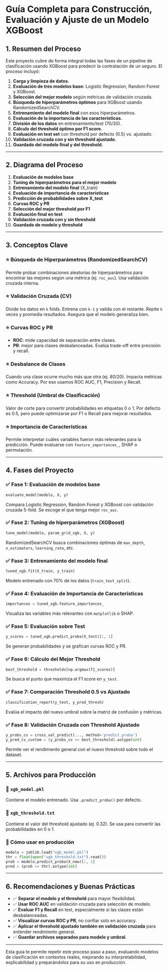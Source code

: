 # Guía Completa para Construcción, Evaluación y Ajuste de un Modelo XGBoost

## 1. Resumen del Proceso

Este proyecto cubre de forma integral todas las fases de un pipeline de clasificación usando XGBoost para predecir la contratación de un seguro. El proceso incluyó:

1. **Carga y limpieza de datos.**
2. **Evaluación de tres modelos base:** Logistic Regression, Random Forest y XGBoost.
3. **Selección del mejor modelo** según métricas de validación cruzada.
4. **Búsqueda de hiperparámetros óptimos** para XGBoost usando RandomizedSearchCV.
5. **Entrenamiento del modelo final** con esos hiperparámetros.
6. **Evaluación de la importancia de las características.**
7. **División de los datos** en entrenamiento/test (70/30).
8. **Cálculo del threshold óptimo por F1 score.**
9. **Evaluación en test set** con threshold por defecto (0.5) vs. ajustado.
10. **Validación cruzada con y sin threshold ajustado.**
11. **Guardado del modelo final y del threshold.**

---

## 2. Diagrama del Proceso

1. **Evaluación de modelos base**
2. **Tuning de hiperparámetros para el mejor modelo**
3. **Entrenamiento del modelo final** (X_train)
4. **Evaluación de importancia de características**
5. **Predicción de probabilidades sobre X_test**
6. **Curvas ROC y PR**
7. **Selección del mejor threshold por F1**
8. **Evaluación final en test**
9. **Validación cruzada con y sin threshold**
10. **Guardado de modelo y threshold**

---

## 3. Conceptos Clave

### ⭐ Búsqueda de Hiperparámetros (RandomizedSearchCV)
Permite probar combinaciones aleatorias de hiperparámetros para encontrar las mejores según una métrica (ej. `roc_auc`). Usa validación cruzada interna.

### ⭐ Validación Cruzada (CV)
Divide los datos en `k` folds. Entrena con `k-1` y valida con el restante. Repite `k` veces y promedia resultados. Asegura que el modelo generaliza bien.

### ⭐ Curvas ROC y PR
- **ROC**: mide capacidad de separación entre clases.
- **PR**: mejor para clases desbalanceadas. Evalúa trade-off entre precisión y recall.

### ⭐ Desbalance de Clases
Cuando una clase ocurre mucho más que otra (ej. 80/20). Impacta métricas como Accuracy. Por eso usamos ROC AUC, F1, Precision y Recall.

### ⭐ Threshold (Umbral de Clasificación)
Valor de corte para convertir probabilidades en etiquetas 0 o 1. Por defecto es 0.5, pero puede optimizarse por F1 o Recall para mejorar resultados.

### ⭐ Importancia de Características
Permite interpretar cuáles variables fueron más relevantes para la predicción. Puede evaluarse con `feature_importances_`, SHAP o permutación.

---

## 4. Fases del Proyecto

### ✅ Fase 1: Evaluación de modelos base
```python
evaluate_model(modelo, X, y)
```
Compara Logistic Regression, Random Forest y XGBoost con validación cruzada 5-fold. Se escoge el que tenga mejor `roc_auc`.

### ✅ Fase 2: Tuning de hiperparámetros (XGBoost)
```python
tune_model(modelo, param_grid_xgb, X, y)
```
RandomizedSearchCV busca combinaciones óptimas de `max_depth`, `n_estimators`, `learning_rate`, etc.

### ✅ Fase 3: Entrenamiento del modelo final
```python
tuned_xgb.fit(X_train, y_train)
```
Modelo entrenado con 70% de los datos (`train_test_split`).

### ✅ Fase 4: Evaluación de Importancia de Características
```python
importances = tuned_xgb.feature_importances_
```
Visualiza las variables más relevantes con `matplotlib` o SHAP.

### ✅ Fase 5: Evaluación sobre Test
```python
y_scores = tuned_xgb.predict_proba(X_test)[:, 1]
```
Se generan probabilidades y se grafican curvas ROC y PR.

### ✅ Fase 6: Cálculo del Mejor Threshold
```python
best_threshold = thresholds[np.argmax(f1_scores)]
```
Se busca el punto que maximiza el F1 score en `y_test`.

### ✅ Fase 7: Comparación Threshold 0.5 vs Ajustado
```python
classification_report(y_test, y_pred_thresh)
```
Evalúa el impacto del nuevo umbral sobre la matriz de confusión y métricas.

### ✅ Fase 8: Validación Cruzada con Threshold Ajustado
```python
y_probs_cv = cross_val_predict(..., method='predict_proba')
y_pred_cv_custom = (y_probs_cv >= best_threshold).astype(int)
```
Permite ver el rendimiento general con el nuevo threshold sobre todo el dataset.

---

## 5. Archivos para Producción

### 📂 `xgb_model.pkl`
Contiene el modelo entrenado. Usa `.predict_proba()` por defecto.

### 📂 `xgb_threshold.txt`
Contiene el valor del threshold ajustado (ej. 0.32). Se usa para convertir las probabilidades en 0 o 1.

### 🔧 Cómo usar en producción
```python
modelo = joblib.load("xgb_model.pkl")
thr = float(open("xgb_threshold.txt").read())
prob = modelo.predict_proba(X_new)[:, 1]
pred = (prob >= thr).astype(int)
```

---

## 6. Recomendaciones y Buenas Prácticas

- ✅ **Separar el modelo y el threshold** para mayor flexibilidad.
- ✅ **Usar ROC AUC** en validación cruzada para selección de modelo.
- ✅ **Evaluar F1 y Recall** en test, especialmente si las clases están desbalanceadas.
- ✅ **Visualizar curvas ROC y PR**, no confiar solo en accuracy.
- ✅ **Aplicar el threshold ajustado también en validación cruzada** para entender rendimiento general.
- ✅ **Guardar archivos separados para modelo y umbral**.

---

Esta guía te permite repetir este proceso paso a paso, evaluando modelos de clasificación en contextos reales, mejorando su interpretabilidad, explicabilidad y preparándolos para su uso en producción.
